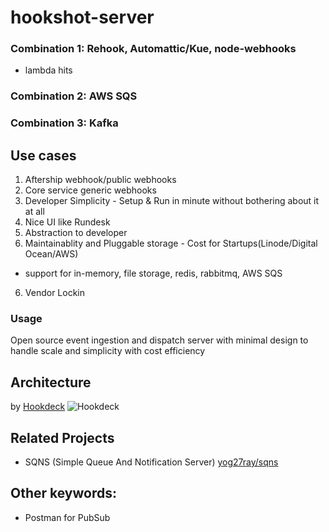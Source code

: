 # hookshot-server
### Combination 1: Rehook, Automattic/Kue, node-webhooks
- lambda hits


### Combination 2: AWS SQS
### Combination 3: Kafka

## Use cases
1. Aftership webhook/public webhooks
2. Core service generic webhooks
3. Developer Simplicity - Setup & Run in minute without bothering about it at all
4. Nice UI like Rundesk
4. Abstraction to developer
5. Maintainablity and Pluggable storage - Cost for Startups(Linode/Digital Ocean/AWS)
  - support for in-memory, file storage, redis, rabbitmq, AWS SQS
6. Vendor Lockin

### Usage
Open source event ingestion and dispatch server with minimal design to handle scale and simplicity with cost efficiency

## Architecture
by [Hookdeck](https://hookdeck.io/)
![Hookdeck](https://uploads-ssl.webflow.com/5f8144f15100b7a30e10dbcf/5f8a1ee2d61003d3efaf93b1_Group%20116.svg)

## Related Projects
- SQNS (Simple Queue And Notification Server) [yog27ray/sqns](https://github.com/yog27ray/sqns)

## Other keywords:
- Postman for PubSub
